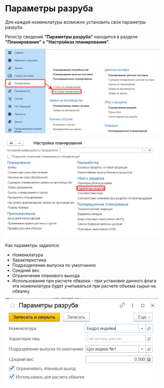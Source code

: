 # Параметры разруба

Для каждой номенклатуры возможно установить свои параметры разруба.

Регистр сведений **"Параметры разруба"** находится в разделе **"Планирование"** в **"Настройках планирования"**.

[![1][1]][1]

[![2][2]][2]

Как параметры задаются:

- Номенклатура
- Характеристика
- Подразделение выпуска по умолчанию
- Средний вес
- Ограничение планового выхода
- Использование при расчете обвалки - при установке данного флага эта номенклатура будет учитываться при расчете объема сырья на обвалку

[![3][3]][3]

[1]: CuttingParameters.assets/1.png
[2]: CuttingParameters.assets/2.png
[3]: CuttingParameters.assets/3.png

